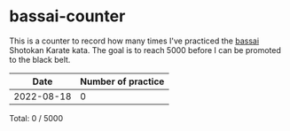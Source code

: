 # bassai-counter

This is a counter to record how many times I've practiced the [bassai](https://www.youtube.com/watch?v=tXPZFarJMh0) Shotokan Karate kata. The goal is to reach 5000 before I can be promoted to the black belt. 

| Date | Number of practice |
| ------------- | ------------- |
| 2022-08-18  | 0 |

Total: 0 / 5000
